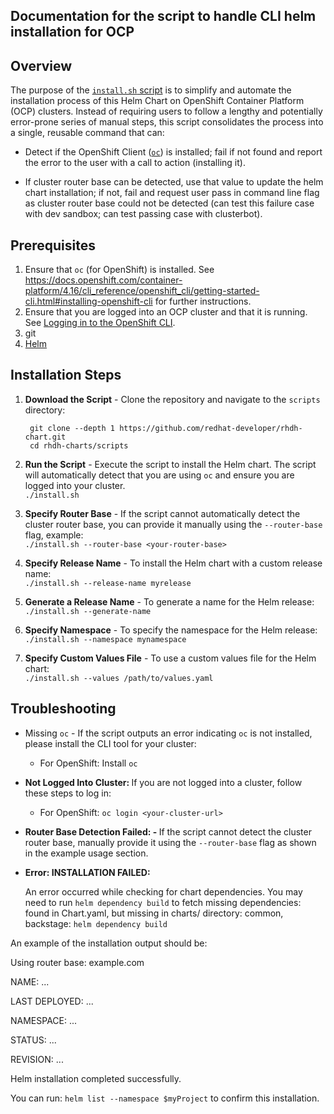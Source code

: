 ## **Documentation for the script to handle CLI helm installation for OCP**

## **Overview**

The purpose of the [`install.sh` script](./install.sh) is to simplify and automate the installation process of this Helm Chart on OpenShift Container Platform (OCP) clusters. Instead of requiring users to follow a lengthy and potentially error-prone series of manual steps, this script consolidates the process into a single, reusable command that can:

* Detect if the OpenShift Client ([`oc`](https://docs.openshift.com/container-platform/4.16/cli_reference/openshift_cli/getting-started-cli.html)) is installed; fail if not found and report the error to the user with a call to action (installing it).

* If cluster router base can be detected, use that value to update the helm chart installation; if not, fail and request user pass in command line flag as cluster router base could not be detected (can test this failure case with dev sandbox; can test passing case with clusterbot).

## **Prerequisites**

1. Ensure that `oc` (for OpenShift) is installed. See https://docs.openshift.com/container-platform/4.16/cli_reference/openshift_cli/getting-started-cli.html#installing-openshift-cli for further instructions.
2. Ensure that you are logged into an OCP cluster and that it is running. See [Logging in to the OpenShift CLI](https://docs.redhat.com/en/documentation/openshift_container_platform/4.16/html/cli_tools/openshift-cli-oc#cli-logging-in_cli-developer-commands).
3. git
4. [Helm](https://helm.sh/docs/intro/install/)

## **Installation Steps**

1. **Download the Script** - Clone the repository and navigate to the `scripts` directory: 

     ```shell
      git clone --depth 1 https://github.com/redhat-developer/rhdh-chart.git
      cd rhdh-charts/scripts
    ```

2. **Run the Script** - Execute the script to install the Helm chart. The script will automatically detect that you are using `oc` and ensure you are logged into your cluster. \
`./install.sh`

3. **Specify Router Base** - If the script cannot automatically detect the cluster router base, you can provide it manually using the `--router-base` flag, example:\
      `./install.sh --router-base <your-router-base>`

4. **Specify Release Name** - To install the Helm chart with a custom release name: \
   `./install.sh --release-name myrelease`

5. **Generate a Release Name** - To generate a name for the Helm release: \
    `./install.sh --generate-name`

6. **Specify Namespace** - To specify the namespace for the Helm release: \
`./install.sh --namespace mynamespace`

7. **Specify Custom Values File** - To use a custom values file for the Helm chart: \
   `./install.sh --values /path/to/values.yaml`

## **Troubleshooting**

* Missing <code>oc</code> - </strong> If the script outputs an error indicating <code>oc</code> is not installed, please install the CLI tool for your cluster:
    * For OpenShift: Install <code>oc</code>

* <strong>Not Logged Into Cluster: </strong> If you are not logged into a cluster, follow these steps to log in:
    * For OpenShift:
 `oc login <your-cluster-url>`

* <strong>Router Base Detection Failed: - </strong> If the script cannot detect the cluster router base, manually provide it using the <code>--router-base</code> flag as shown in the example usage section.

* <strong>Error: INSTALLATION FAILED:</strong>

     An error occurred while checking for chart dependencies. You may need to run `helm dependency build` to fetch missing dependencies: found in Chart.yaml, but missing in charts/ directory: common, backstage:
  `helm dependency build`

An example of the installation output should be:

Using router base: example.com

NAME: ...

LAST DEPLOYED: ...

NAMESPACE: ...

STATUS: ...

REVISION: ...

Helm installation completed successfully.

You can run: `helm list --namespace $myProject` to confirm this installation.
